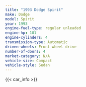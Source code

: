 ```yaml
---
title: "1993 Dodge Spirit"
make: Dodge
model: Spirit
year: 1993
engine-fuel-type: regular unleaded
engine-hp: 101
engine-cylinders: 4
transmission-type: Automatic
driven-wheels: Front wheel drive
number-of-doors: 4
market-category: N/A
vehicle-size: Compact
vehicle-style: Sedan
---
```


{{< car_info >}}
